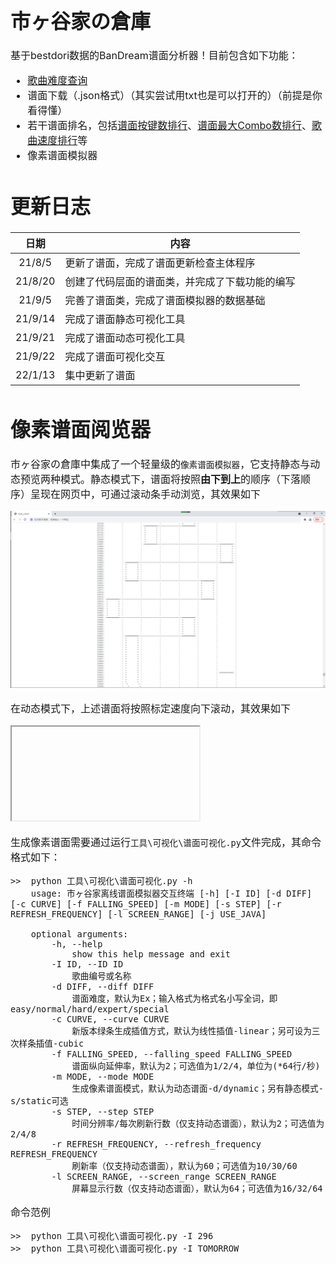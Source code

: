 <font size = "3">

# 市ヶ谷家の倉庫
基于bestdori数据的BanDream谱面分析器！目前包含如下功能：
- [歌曲难度查询](歌曲信息（查询用）\歌曲难度表.md)
- 谱面下载（.json格式）（其实尝试用txt也是可以打开的）（前提是你看得懂）
- 若干谱面排名，包括[谱面按键数排行](歌曲信息（查询用）\按键数排行.md)、[谱面最大Combo数排行](歌曲信息（查询用）\连击排行.md)、[歌曲速度排行](歌曲信息（查询用）\速度排行.md)等
- 像素谱面模拟器



# 更新日志
<center>

|日期|内容|
|:--:|----|
|21/8/5|更新了谱面，完成了谱面更新检查主体程序|
|21/8/20|创建了代码层面的谱面类，并完成了下载功能的编写|
|21/9/5|完善了谱面类，完成了谱面模拟器的数据基础|
|21/9/14|完成了谱面静态可视化工具|
|21/9/21|完成了谱面动态可视化工具|
|21/9/22|完成了谱面可视化交互|
|22/1/13|集中更新了谱面|

</center>

# 像素谱面阅览器

市ヶ谷家の倉庫中集成了一个轻量级的`像素谱面模拟器`，它支持静态与动态预览两种模式。静态模式下，谱面将按照**由下到上**的顺序（下落顺序）呈现在网页中，可通过滚动条手动浏览，其效果如下

![像素谱面模拟器-静态](./附件/像素谱面模拟器-静态.png)

在动态模式下，上述谱面将按照标定速度向下滚动，其效果如下

<iframe>
src = "https://github.com/LibrarristShalinward/Ichigayas_no_Souko/附件/像素谱面模拟器-动态.html"
</iframe>

生成像素谱面需要通过运行`工具\可视化\谱面可视化.py`文件完成，其命令格式如下：

```
>>  python 工具\可视化\谱面可视化.py -h
    usage: 市ヶ谷家离线谱面模拟器交互终端 [-h] [-I ID] [-d DIFF] [-c CURVE] [-f FALLING_SPEED] [-m MODE] [-s STEP] [-r REFRESH_FREQUENCY] [-l SCREEN_RANGE] [-j USE_JAVA]

    optional arguments:
        -h, --help            
            show this help message and exit
        -I ID, --ID ID
            歌曲编号或名称
        -d DIFF, --diff DIFF
            谱面难度，默认为Ex；输入格式为格式名小写全词，即easy/normal/hard/expert/special
        -c CURVE, --curve CURVE
            新版本绿条生成插值方式，默认为线性插值-linear；另可设为三次样条插值-cubic
        -f FALLING_SPEED, --falling_speed FALLING_SPEED
            谱面纵向延伸率，默认为2；可选值为1/2/4，单位为(*64行/秒)
        -m MODE, --mode MODE
            生成像素谱面模式，默认为动态谱面-d/dynamic；另有静态模式-s/static可选
        -s STEP, --step STEP
            时间分辨率/每次刷新行数（仅支持动态谱面），默认为2；可选值为2/4/8
        -r REFRESH_FREQUENCY, --refresh_frequency REFRESH_FREQUENCY
            刷新率（仅支持动态谱面），默认为60；可选值为10/30/60
        -l SCREEN_RANGE, --screen_range SCREEN_RANGE
            屏幕显示行数（仅支持动态谱面），默认为64；可选值为16/32/64
```

命令范例

```
>>  python 工具\可视化\谱面可视化.py -I 296
>>  python 工具\可视化\谱面可视化.py -I TOMORROW
```